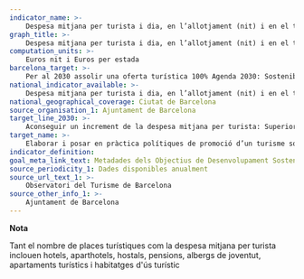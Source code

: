```yaml
---
indicator_name: >-
    Despesa mitjana per turista i dia, en l’allotjament (nit) i en el total de l’estada
graph_title: >-
    Despesa mitjana per turista i dia, en l’allotjament (nit) i en el total de l’estada
computation_units: >-
    Euros nit i Euros per estada
barcelona_target: >-
    Per al 2030 assolir una oferta turística 100% Agenda 2030: Sostenible, segura i d’alta qualitat
national_indicator_available: >-
    Despesa mitjana per turista i dia, en l’allotjament (nit) i en el total de l’estada
national_geographical_coverage: Ciutat de Barcelona
source_organisation_1: Ajuntament de Barcelona
target_line_2030: >-
    Aconseguir un increment de la despesa mitjana per turista: Superior a 60 euros nit i a 90 euros estada
target_name: >-
    Elaborar i posar en pràctica polítiques de promoció d’un turisme sostenible que creï ocupació i promogui la cultura i els productes locals
indicator_definition:
goal_meta_link_text: Metadades dels Objectius de Desenvolupament Sostenible de les Nacions Unides (pdf 894kB)
source_periodicity_1: Dades disponibles anualment
source_url_text_1: >-
    Observatori del Turisme de Barcelona
source_other_info_1: >-
    Ajuntament de Barcelona
---
```

**Nota**

Tant el nombre de places turístiques com la despesa mitjana per turista inclouen hotels, aparthotels, hostals, pensions, albergs de joventut, apartaments turístics i habitatges d'ús turístic
